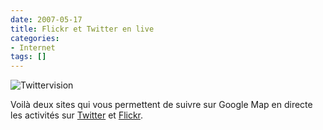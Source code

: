 ```yaml
---
date: 2007-05-17
title: Flickr et Twitter en live
categories:
- Internet
tags: []
---
```

<img src="https://dlgjp9x71cipk.cloudfront.net/2007/05/twittervision.png" alt="Twittervision" />

Voilà deux sites qui vous permettent de suivre sur Google Map en directe les activités sur <a href="https://twittervision.com/" title="twittervision"></a><a href="https://twittervision.com/" title="twittervision">Twitter</a> et <a href="https://flickrvision.com/" title="flickrvision">Flickr</a>.
